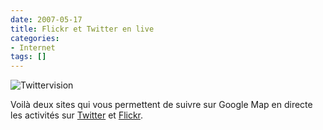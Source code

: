 ```yaml
---
date: 2007-05-17
title: Flickr et Twitter en live
categories:
- Internet
tags: []
---
```

<img src="https://dlgjp9x71cipk.cloudfront.net/2007/05/twittervision.png" alt="Twittervision" />

Voilà deux sites qui vous permettent de suivre sur Google Map en directe les activités sur <a href="https://twittervision.com/" title="twittervision"></a><a href="https://twittervision.com/" title="twittervision">Twitter</a> et <a href="https://flickrvision.com/" title="flickrvision">Flickr</a>.
